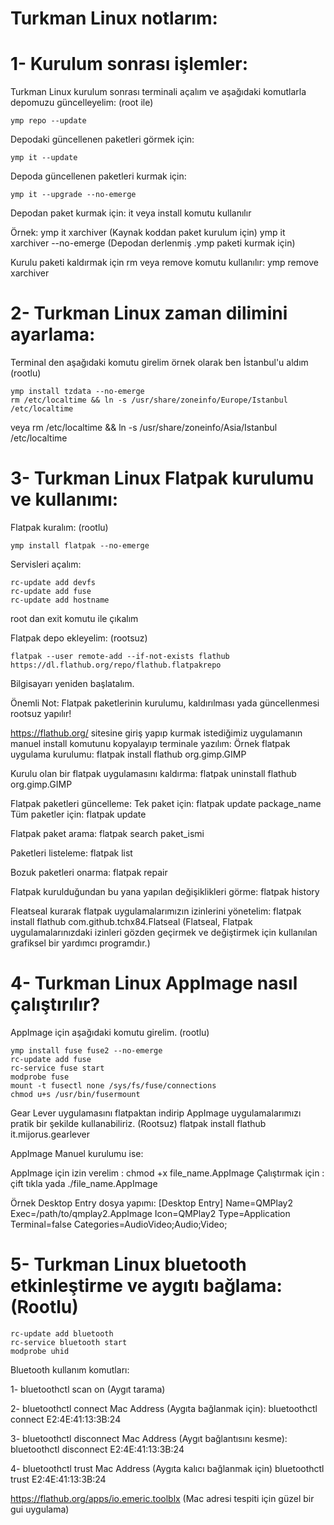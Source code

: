 # Turkman Linux notlarım: 

# 1- Kurulum sonrası işlemler:
Turkman Linux kurulum sonrası terminali açalım ve aşağıdaki komutlarla depomuzu güncelleyelim: (root ile)
```
ymp repo --update
```

Depodaki güncellenen paketleri görmek için:
```
ymp it --update
```

Depoda güncellenen paketleri kurmak için:
```
ymp it --upgrade --no-emerge
```

Depodan paket kurmak için:
it veya install komutu kullanılır

Örnek:
ymp it xarchiver (Kaynak koddan paket kurulum için)
ymp it xarchiver --no-emerge (Depodan derlenmiş .ymp paketi kurmak için)

Kurulu paketi kaldırmak için rm veya remove komutu kullanılır:
ymp remove xarchiver

# 2- Turkman Linux zaman dilimini ayarlama: 
Terminal den aşağıdaki komutu girelim örnek olarak ben İstanbul'u aldım (rootlu)

```
ymp install tzdata --no-emerge
rm /etc/localtime && ln -s /usr/share/zoneinfo/Europe/Istanbul /etc/localtime

```
veya
rm /etc/localtime && ln -s /usr/share/zoneinfo/Asia/Istanbul /etc/localtime

# 3- Turkman Linux Flatpak kurulumu ve kullanımı:

Flatpak kuralım: (rootlu)
```
ymp install flatpak --no-emerge
```

Servisleri açalım:
```
rc-update add devfs
rc-update add fuse
rc-update add hostname

```

root dan exit komutu ile çıkalım

Flatpak depo ekleyelim: (rootsuz)
```
flatpak --user remote-add --if-not-exists flathub https://dl.flathub.org/repo/flathub.flatpakrepo
```

Bilgisayarı yeniden başlatalım.

Önemli Not: Flatpak paketlerinin kurulumu, kaldırılması yada güncellenmesi rootsuz yapılır!

https://flathub.org/ sitesine giriş yapıp kurmak istediğimiz uygulamanın manuel install komutunu kopyalayıp terminale yazılım:
Örnek flatpak uygulama kurulumu: 
flatpak install flathub org.gimp.GIMP

Kurulu olan bir flatpak uygulamasını kaldırma:
flatpak uninstall flathub org.gimp.GIMP

Flatpak paketleri güncelleme:
Tek paket için:
flatpak update package_name
Tüm paketler için:
flatpak update

Flatpak paket arama:
flatpak search paket_ismi

Paketleri listeleme:
flatpak list

Bozuk paketleri onarma:
flatpak repair

Flatpak kurulduğundan bu yana yapılan değişiklikleri görme:
flatpak history

Fleatseal kurarak flatpak uygulamalarımızın izinlerini yönetelim:
flatpak install flathub com.github.tchx84.Flatseal
(Flatseal, Flatpak uygulamalarınızdaki izinleri gözden geçirmek ve değiştirmek için kullanılan grafiksel bir yardımcı programdır.)

# 4- Turkman Linux AppImage nasıl çalıştırılır?

AppImage için aşağıdaki komutu girelim. (rootlu)
```
ymp install fuse fuse2 --no-emerge
rc-update add fuse
rc-service fuse start
modprobe fuse
mount -t fusectl none /sys/fs/fuse/connections
chmod u+s /usr/bin/fusermount

```

Gear Lever uygulamasını flatpaktan indirip AppImage uygulamalarımızı pratik bir şekilde kullanabiliriz. (Rootsuz)
flatpak install flathub it.mijorus.gearlever


AppImage Manuel kurulumu ise:

AppImage için izin verelim : chmod +x file_name.AppImage
Çalıştırmak için : çift tıkla yada ./file_name.AppImage

Örnek Desktop Entry dosya yapımı:
[Desktop Entry]
Name=QMPlay2
Exec=/path/to/qmplay2.AppImage
Icon=QMPlay2
Type=Application
Terminal=false
Categories=AudioVideo;Audio;Video;

# 5- Turkman Linux bluetooth etkinleştirme ve aygıtı bağlama: (Rootlu)

```
rc-update add bluetooth 
rc-service bluetooth start
modprobe uhid

```

Bluetooth kullanım komutları: 

1- bluetoothctl scan on (Aygıt tarama)

2- bluetoothctl connect Mac Address (Aygıta bağlanmak için):
bluetoothctl connect E2:4E:41:13:3B:24

3- bluetoothctl disconnect Mac Address (Aygıt bağlantısını kesme):
bluetoothctl disconnect E2:4E:41:13:3B:24

4- bluetoothctl trust Mac Address (Aygıta kalıcı bağlanmak için)
bluetoothctl trust E2:4E:41:13:3B:24

https://flathub.org/apps/io.emeric.toolblx (Mac adresi tespiti için güzel bir gui uygulama)

